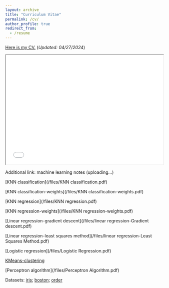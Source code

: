 ```yaml
---
layout: archive
title: "Curriculum Vitae"
permalink: /cv/
author_profile: true
redirect_from:
  - /resume
---
```

[Here is my CV.](/files/resume12.pdf)  (*Updated: 04/27/2024*)<br />


<iframe src="/files/resume12.pdf" width="100%" height="350px">
  <p>Sorry, your browser doesn't support embedded PDFs. You can <a href="resume12.pdf">download the PDF file</a> instead.</p>
</iframe>

Additional link: machine learning notes (uploading...)

[KNN classification](/files/KNN classification.pdf)

[KNN classification-weights](/files/KNN classification-weights.pdf)

[KNN regression](/files/KNN regression.pdf)

[KNN regression-weights](/files/KNN regression-weights.pdf)

[Linear regression-gradient descent](/files/linear regression-Gradient descent.pdf)

[Linear regression-least squares method](/files/linear regression-Least Squares Method.pdf)

[Logistic regression](/files/Logistic Regression.pdf)

[KMeans-clustering](/files/KMeans-Clustering.pdf)

[Perceptron algorithm](/files/Perceptron Algorithm.pdf)

Datasets: [iris](/files/iris.pdf); [boston](/files/boston.pdf); [order](/files/order.pdf)



